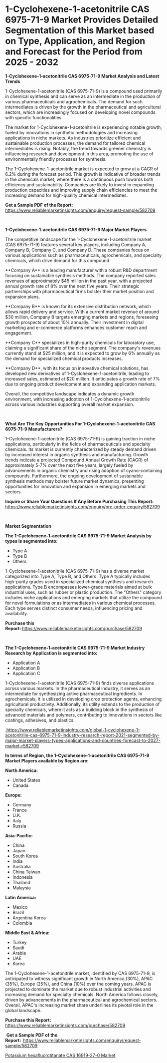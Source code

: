 <p><h1>1-Cyclohexene-1-acetonitrile CAS 6975-71-9 Market Provides Detailed Segmentation of this Market based on Type, Application, and Region and Forecast for the Period from 2025 - 2032</h1></p><p><strong>1-Cyclohexene-1-acetonitrile CAS 6975-71-9 Market Analysis and Latest Trends</strong></p>
<p><p>1-Cyclohexene-1-acetonitrile (CAS 6975-71-9) is a compound used primarily in chemical synthesis and can serve as an intermediate in the production of various pharmaceuticals and agrochemicals. The demand for such intermediates is driven by the growth in the pharmaceutical and agricultural sectors, which are increasingly focused on developing novel compounds with specific functionalities.</p><p>The market for 1-Cyclohexene-1-acetonitrile is experiencing notable growth, fueled by innovations in synthetic methodologies and increasing applications in niche markets. As industries prioritize efficient and sustainable production processes, the demand for tailored chemical intermediates is rising. Notably, the trend towards greener chemistry is influencing research and development in this area, promoting the use of environmentally friendly processes for synthesis.</p><p>The 1-Cyclohexene-1-acetonitrile market is expected to grow at a CAGR of 6.2% during the forecast period. This growth is indicative of broader trends in the chemicals market, where there is a continuous push towards both efficiency and sustainability. Companies are likely to invest in expanding production capacities and improving supply chain efficiencies to meet the increasing demand for high-quality chemical intermediates.</p></p>
<p><strong>Get a Sample PDF of the Report:&nbsp;</strong> <a href="https://www.reliablemarketinsights.com/enquiry/request-sample/582709?utm_campaign=2244&utm_medium=2&utm_source=Github&utm_content=ia&utm_term=23032025&utm_id=1-cyclohexene-1-acetonitrile-cas-6975-71-9">https://www.reliablemarketinsights.com/enquiry/request-sample/582709</a></p>
<p>&nbsp;</p>
<p><strong>1-Cyclohexene-1-acetonitrile CAS 6975-71-9 Major Market Players</strong></p>
<p><p>The competitive landscape for the 1-Cyclohexene-1-acetonitrile market (CAS 6975-71-9) features several key players, including Company A, Company B, Company C, and Company D. These companies focus on various applications such as pharmaceuticals, agrochemicals, and specialty chemicals, which drive demand for this compound.</p><p>**Company A** is a leading manufacturer with a robust R&D department focusing on sustainable synthesis methods. The company reported sales revenues of approximately $45 million in the past year, with a projected annual growth rate of 8% over the next five years. Their strategic partnerships with pharmaceutical firms bolster their market position and expansion plans.</p><p>**Company B** is known for its extensive distribution network, which allows rapid delivery and service. With a current market revenue of around $30 million, Company B targets emerging markets and regions, foreseeing growth prospects of about 10% annually. Their investment in digital marketing and e-commerce platforms enhances customer reach and engagement.</p><p>**Company C** specializes in high-purity chemicals for laboratory use, claiming a significant share of the niche segment. The company's revenues currently stand at $25 million, and it is expected to grow by 6% annually as the demand for specialized chemical products increases.</p><p>**Company D**, with its focus on innovative chemical solutions, has developed new derivatives of 1-Cyclohexene-1-acetonitrile, leading to increased sales, estimated at $20 million. It anticipates a growth rate of 7% due to ongoing product development and expanding application markets.</p><p>Overall, the competitive landscape indicates a dynamic growth environment, with increasing adoption of 1-Cyclohexene-1-acetonitrile across various industries supporting overall market expansion.</p></p>
<p>&nbsp;</p>
<p><strong>What Are The Key Opportunities For 1-Cyclohexene-1-acetonitrile CAS 6975-71-9 Manufacturers?</strong></p>
<p><p>1-Cyclohexene-1-acetonitrile (CAS 6975-71-9) is gaining traction in niche applications, particularly in the fields of pharmaceuticals and specialty chemicals. Its market is currently characterized by steady demand driven by increased interest in organic synthesis and manufacturing. Growth trends indicate a projected Compound Annual Growth Rate (CAGR) of approximately 5-7% over the next five years, largely fueled by advancements in organic chemistry and rising adoption of cyano-containing compounds. Furthermore, the ongoing development of sustainable synthesis methods may bolster future market dynamics, presenting opportunities for innovation and expansion in emerging markets and sectors.</p></p>
<p><strong>Inquire or Share Your Questions If Any Before Purchasing This Report:</strong> <a href="https://www.reliablemarketinsights.com/enquiry/pre-order-enquiry/582709?utm_campaign=2244&utm_medium=2&utm_source=Github&utm_content=ia&utm_term=23032025&utm_id=1-cyclohexene-1-acetonitrile-cas-6975-71-9">https://www.reliablemarketinsights.com/enquiry/pre-order-enquiry/582709</a></p>
<p>&nbsp;</p>
<p><strong>Market Segmentation</strong></p>
<p><strong>The 1-Cyclohexene-1-acetonitrile CAS 6975-71-9 Market Analysis by types is segmented into:</strong></p>
<p><ul><li>Type A</li><li>Type B</li><li>Others</li></ul></p>
<p><p>1-Cyclohexene-1-acetonitrile (CAS 6975-71-9) has a diverse market categorized into Type A, Type B, and Others. Type A typically includes high-purity grades used in specialized chemical synthesis and research applications. Type B encompasses lower-grade materials aimed at bulk industrial uses, such as rubber or plastic production. The "Others" category includes niche applications and emerging markets that utilize the compound for novel formulations or as intermediates in various chemical processes. Each type serves distinct consumer needs, influencing pricing and availability.</p></p>
<p><strong>Purchase this Report:&nbsp;</strong><a href="https://www.reliablemarketinsights.com/purchase/582709?utm_campaign=2244&utm_medium=2&utm_source=Github&utm_content=ia&utm_term=23032025&utm_id=1-cyclohexene-1-acetonitrile-cas-6975-71-9">https://www.reliablemarketinsights.com/purchase/582709</a></p>
<p>&nbsp;</p>
<p><strong>The 1-Cyclohexene-1-acetonitrile CAS 6975-71-9 Market Industry Research by Application is segmented into:</strong></p>
<p><ul><li>Application A</li><li>Application B</li><li>Application C</li></ul></p>
<p><p>1-Cyclohexene-1-acetonitrile (CAS 6975-71-9) finds diverse applications across various markets. In the pharmaceutical industry, it serves as an intermediate for synthesizing active pharmaceutical ingredients. In agrochemicals, it is utilized in developing crop protection agents, enhancing agricultural productivity. Additionally, its utility extends to the production of specialty chemicals, where it acts as a building block in the synthesis of advanced materials and polymers, contributing to innovations in sectors like coatings, adhesives, and plastics.</p></p>
<p><a href="https://www.reliablemarketinsights.com/global-1-cyclohexene-1-acetonitrile-cas-6975-71-9-industry-research-report-2021-segmented-by-major-market-players-types-applications-and-countries-forecast-to-2027-market-r582709?utm_campaign=2244&utm_medium=2&utm_source=Github&utm_content=ia&utm_term=23032025&utm_id=1-cyclohexene-1-acetonitrile-cas-6975-71-9">&nbsp;https://www.reliablemarketinsights.com/global-1-cyclohexene-1-acetonitrile-cas-6975-71-9-industry-research-report-2021-segmented-by-major-market-players-types-applications-and-countries-forecast-to-2027-market-r582709</a></p>
<p><strong>In terms of Region, the 1-Cyclohexene-1-acetonitrile CAS 6975-71-9 Market Players available by Region are:</strong></p>
<p>
    <p> <strong> North America: </strong>
        <ul>
            <li>United States</li>
            <li>Canada</li>
        </ul>
        </p> 
    <p> <strong> Europe: </strong>
        <ul>
            <li>Germany</li>
            <li>France</li>
            <li>U.K.</li>
            <li>Italy</li>
            <li>Russia</li>
        </ul>
        </p> 
    <p> <strong> Asia-Pacific: </strong>
        <ul>
            <li>China</li>
            <li>Japan</li>
            <li>South Korea</li>
            <li>India</li>
            <li>Australia</li>
            <li>China Taiwan</li>
            <li>Indonesia</li>
            <li>Thailand</li>
            <li>Malaysia</li>
        </ul>
        </p> 
    <p> <strong> Latin America: </strong>
        <ul>
            <li>Mexico</li>
            <li>Brazil</li>
            <li>Argentina Korea</li>
            <li>Colombia</li>
        </ul>
        </p> 
    <p> <strong> Middle East & Africa: </strong>
        <ul>
            <li>Turkey</li>
            <li>Saudi</li>
            <li>Arabia</li>
            <li>UAE</li>
            <li>Korea</li>
        </ul>
    </p>
    </p>
<p><p>The 1-Cyclohexene-1-acetonitrile market, identified by CAS 6975-71-9, is anticipated to witness significant growth in North America (30%), APAC (35%), Europe (25%), and China (10%) over the coming years. APAC is projected to dominate the market due to robust industrial activities and increasing demand for specialty chemicals. North America follows closely, driven by advancements in the pharmaceutical and agrochemical sectors. Overall, APAC's increasing market share underlines its pivotal role in the global landscape.</p></p>
<p><strong>Purchase this Report: </strong><a href="https://www.reliablemarketinsights.com/purchase/582709?utm_campaign=2244&utm_medium=2&utm_source=Github&utm_content=ia&utm_term=23032025&utm_id=1-cyclohexene-1-acetonitrile-cas-6975-71-9">https://www.reliablemarketinsights.com/purchase/582709</a></p>
<p>&nbsp;<strong>Get a Sample PDF of the Report:&nbsp;&nbsp;</strong><a href="https://www.reliablemarketinsights.com/enquiry/request-sample/582709?utm_campaign=2244&utm_medium=2&utm_source=Github&utm_content=ia&utm_term=23032025&utm_id=1-cyclohexene-1-acetonitrile-cas-6975-71-9">https://www.reliablemarketinsights.com/enquiry/request-sample/582709</a></p>
<p><strong></strong></p>
<p><p><a href="https://github.com/klindsey95/Market-Research-Report-List-1/blob/main/potassium-hexafluorotitanate-cas-16919-27-0-market.md?utm_campaign=2244&utm_medium=2&utm_source=Github&utm_content=ia&utm_term=23032025&utm_id=1-cyclohexene-1-acetonitrile-cas-6975-71-9">Potassium hexafluorotitanate CAS 16919-27-0 Market</a></p></p>